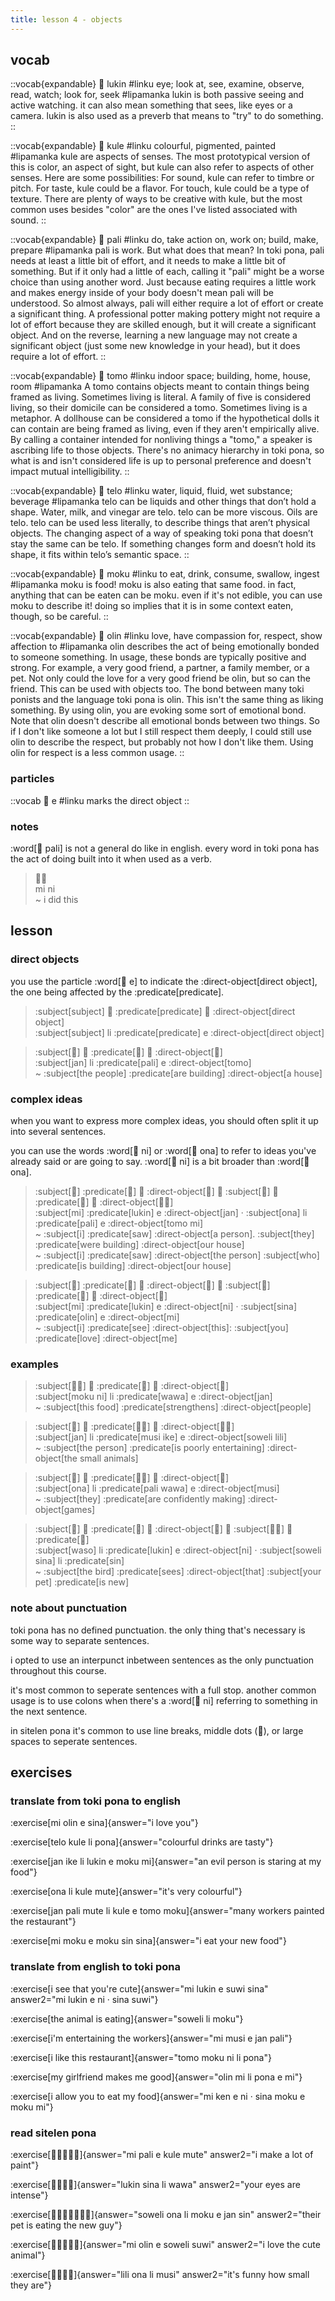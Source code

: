 ```yaml
---
title: lesson 4 - objects
---
```


## vocab
::vocab{expandable}
󱤮 lukin
#linku
eye; look at, see, examine, observe, read, watch; look for, seek
#lipamanka
lukin is both passive seeing and active watching. it can also mean something that sees, like eyes or a camera. lukin is also used as a preverb that means to "try" to do something.
::

::vocab{expandable}
󱤞 kule
#linku
colourful, pigmented, painted
#lipamanka
kule are aspects of senses. The most prototypical version of this is color, an aspect of sight, but kule can also refer to aspects of other senses. Here are some possibilities: For sound, kule can refer to timbre or pitch. For taste, kule could be a flavor. For touch, kule could be a type of texture. There are plenty of ways to be creative with kule, but the most common uses besides "color" are the ones I've listed associated with sound.
::

::vocab{expandable}
󱥉 pali
#linku
do, take action on, work on; build, make, prepare
#lipamanka
pali is work. But what does that mean? In toki pona, pali needs at least a little bit of effort, and it needs to make a little bit of something. But if it only had a little of each, calling it "pali" might be a worse choice than using another word. Just because eating requires a little work and makes energy inside of your body doesn't mean pali will be understood. So almost always, pali will either require a lot of effort or create a significant thing. A professional potter making pottery might not require a lot of effort because they are skilled enough, but it will create a significant object. And on the reverse, learning a new language may not create a significant object (just some new knowledge in your head), but it does require a lot of effort.
::

::vocab{expandable}
󱥭 tomo
#linku
indoor space; building, home, house, room
#lipamanka
A tomo contains objects meant to contain things being framed as living. Sometimes living is literal. A family of five is considered living, so their domicile can be considered a tomo. Sometimes living is a metaphor. A dollhouse can be considered a tomo if the hypothetical dolls it can contain are being framed as living, even if they aren't empirically alive. By calling a container intended for nonliving things a "tomo," a speaker is ascribing life to those objects. There's no animacy hierarchy in toki pona, so what is and isn't considered life is up to personal preference and doesn't impact mutual intelligibility.
::

::vocab{expandable}
󱥪 telo
#linku
water, liquid, fluid, wet substance; beverage
#lipamanka
telo can be liquids and other things that don’t hold a shape. Water, milk, and vinegar are telo. telo can be more viscous. Oils are telo. telo can be used less literally, to describe things that aren’t physical objects. The changing aspect of a way of speaking toki pona that doesn’t stay the same can be telo. If something changes form and doesn’t hold its shape, it fits within telo’s semantic space.
::

::vocab{expandable}
󱤶 moku
#linku
to eat, drink, consume, swallow, ingest
#lipamanka
moku is food! moku is also eating that same food. in fact, anything that can be eaten can be moku. even if it's not edible, you can use moku to describe it! doing so implies that it is in some context eaten, though, so be careful.
::

::vocab{expandable}
󱥅 olin
#linku
love, have compassion for, respect, show affection to
#lipamanka
olin describes the act of being emotionally bonded to someone something. In usage, these bonds are typically positive and strong. For example, a very good friend, a partner, a family member, or a pet. Not only could the love for a very good friend be olin, but so can the friend. This can be used with objects too. The bond between many toki ponists and the language toki pona is olin. This isn't the same thing as liking something. By using olin, you are evoking some sort of emotional bond. Note that olin doesn't describe all emotional bonds between two things. So if I don't like someone a lot but I still respect them deeply, I could still use olin to describe the respect, but probably not how I don't like them. Using olin for respect is a less common usage.
::

### particles
::vocab
󱤉 e
#linku
marks the direct object
::

### notes
:word[󱥉 pali] is not a general do like in english. every word in toki pona has the act of doing built into it when used as a verb.

> 󱤴󱥁 \
> mi ni \
> ~ i did this

## lesson
### direct objects
you use the particle :word[󱤉 e] to indicate the :direct-object[direct object], the one being affected by the :predicate[predicate].

> :subject[subject] 󱤧 :predicate[predicate] 󱤉 :direct-object[direct object] \
> :subject[subject] li :predicate[predicate] e :direct-object[direct object]

> :subject[󱤑] 󱤧 :predicate[󱥉] 󱤉 :direct-object[󱥭] \
> :subject[jan] li :predicate[pali] e :direct-object[tomo] \
> ~ :subject[the people] :predicate[are building] :direct-object[a house]

### complex ideas
when you want to express more complex ideas, you should often split it up into several sentences.

you can use the words :word[󱥁 ni] or :word[󱥆 ona] to refer to ideas you've already said or are going to say. :word[󱥁 ni] is a bit broader than :word[󱥆 ona].

> :subject[󱤴] :predicate[󱤮] 󱤉 :direct-object[󱤑] 󱦜 :subject[󱥆] 󱤧 :predicate[󱥉] 󱤉 :direct-object[󱥭󱤴] \
> :subject[mi] :predicate[lukin] e :direct-object[jan] · :subject[ona] li :predicate[pali] e :direct-object[tomo mi] \
> ~ :subject[i] :predicate[saw] :direct-object[a person]. :subject[they] :predicate[were building] :direct-object[our house] \
> ~ :subject[i] :predicate[saw] :direct-object[the person] :subject[who] :predicate[is building] :direct-object[our house]

> :subject[󱤴] :predicate[󱤮] 󱤉 :direct-object[󱥁] 󱦜 :subject[󱥞] :predicate[󱥅] 󱤉 :direct-object[󱤴] \
> :subject[mi] :predicate[lukin] e :direct-object[ni] · :subject[sina] :predicate[olin] e :direct-object[mi] \
> ~ :subject[i] :predicate[see] :direct-object[this]: :subject[you] :predicate[love] :direct-object[me]

### examples

> :subject[󱤶󱥁] 󱤧 :predicate[󱥵] 󱤉 :direct-object[󱤑] \
> :subject[moku ni] li :predicate[wawa] e :direct-object[jan] \
> ~ :subject[this food] :predicate[strengthens] :direct-object[people]

> :subject[󱤑] 󱤧 :predicate[󱤻󱤍] 󱤉 :direct-object[󱥢󱤨] \
> :subject[jan] li :predicate[musi ike] e :direct-object[soweli lili] \
> ~ :subject[the person] :predicate[is poorly entertaining] :direct-object[the small animals]

> :subject[󱥆] 󱤧 :predicate[󱥉󱥵] 󱤉 :direct-object[󱤻] \
> :subject[ona] li :predicate[pali wawa] e :direct-object[musi] \
> ~ :subject[they] :predicate[are confidently making] :direct-object[games]

> :subject[󱥴] 󱤧 :predicate[󱤮] 󱤉 :direct-object[󱥁] 󱦜 :subject[󱥢󱥞] 󱤧 :predicate[󱥝] \
> :subject[waso] li :predicate[lukin] e :direct-object[ni] · :subject[soweli sina] li :predicate[sin] \
> ~ :subject[the bird] :predicate[sees] :direct-object[that] :subject[your pet] :predicate[is new]

### note about punctuation
toki pona has no defined punctuation. the only thing that's necessary is some way to separate sentences.

i opted to use an interpunct inbetween sentences as the only punctuation throughout this course.

it's most common to seperate sentences with a full stop. another common usage is to use colons when there's a :word[󱥁 ni] referring to something in the next sentence.

in sitelen pona it's common to use line breaks, middle dots (󱦜), or large spaces to seperate sentences.

## exercises
### translate from toki pona to english
:exercise[mi olin e sina]{answer="i love you"}

:exercise[telo kule li pona]{answer="colourful drinks are tasty"}

:exercise[jan ike li lukin e moku mi]{answer="an evil person is staring at my food"}

:exercise[ona li kule mute]{answer="it's very colourful"}

:exercise[jan pali mute li kule e tomo moku]{answer="many workers painted the restaurant"}

:exercise[mi moku e moku sin sina]{answer="i eat your new food"}

### translate from english to toki pona
:exercise[i see that you're cute]{answer="mi lukin e suwi sina" answer2="mi lukin e ni · sina suwi"}

:exercise[the animal is eating]{answer="soweli li moku"}

:exercise[i'm entertaining the workers]{answer="mi musi e jan pali"}

:exercise[i like this restaurant]{answer="tomo moku ni li pona"}

:exercise[my girlfriend makes me good]{answer="olin mi li pona e mi"}

:exercise[i allow you to eat my food]{answer="mi ken e ni · sina moku e moku mi"}

### read sitelen pona
:exercise[󱤴󱥉󱤉󱤞󱤼]{answer="mi pali e kule mute" answer2="i make a lot of paint"}

:exercise[󱤮󱥞󱤧󱥵]{answer="lukin sina li wawa" answer2="your eyes are intense"}

:exercise[󱥢󱥆󱤧󱤶󱤉󱤑󱥝]{answer="soweli ona li moku e jan sin" answer2="their pet is eating the new guy"}

:exercise[󱤴󱥅󱤉󱥢󱥦]{answer="mi olin e soweli suwi" answer2="i love the cute animal"}

:exercise[󱤨󱥆󱤧󱤻]{answer="lili ona li musi" answer2="it's funny how small they are"}